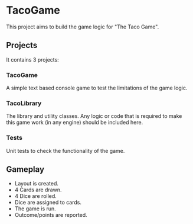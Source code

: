 # TacoGame

This project aims to build the game logic for "The Taco Game".

## Projects

It contains 3 projects:

### TacoGame

A simple text based console game to test the limitations of the game logic.

### TacoLibrary

The library and utility classes. Any logic or code that is required to make this game work (in any engine) should be included here.

### Tests

Unit tests to check the functionality of the game.


## Gameplay

- Layout is created.
- 4 Cards are drawn.
- 4 Dice are rolled.
- Dice are assigned to cards.
- The game is run.
- Outcome/points are reported.
